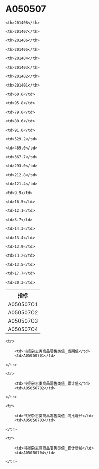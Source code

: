 A050507
======


<table>

<tr>
    <th>指标</th>
    
    <th>201408</th>
    
    <th>201407</th>
    
    <th>201406</th>
    
    <th>201405</th>
    
    <th>201404</th>
    
    <th>201403</th>
    
    <th>201402</th>
    
    <th>201401</th>
    
</tr>


<tr>
    <td>A05050701</td>
    
    <td>60.6</td>
    
    <td>95.8</td>
    
    <td>79.6</td>
    
    <td>80.6</td>
    
    <td>91.6</td>
    

</tr>

<tr>
    <td>A05050702</td>
    
    <td>529.2</td>
    
    <td>469.0</td>
    
    <td>367.7</td>
    
    <td>293.0</td>
    
    <td>212.8</td>
    
    <td>121.4</td>
    

</tr>

<tr>
    <td>A05050703</td>
    
    <td>9.9</td>
    
    <td>16.5</td>
    
    <td>12.1</td>
    
    <td>3.7</td>
    
    <td>14.3</td>
    

</tr>

<tr>
    <td>A05050704</td>
    
    <td>13.4</td>
    
    <td>13.9</td>
    
    <td>13.2</td>
    
    <td>13.5</td>
    
    <td>17.7</td>
    
    <td>20.3</td>
    

</tr>


</table>

<table>
    
    <tr>

        <td>书报杂志类商品零售类值_当期值</td>
        <td>A05050701</td>

    </tr>
    
    <tr>

        <td>书报杂志类商品零售类值_累计值</td>
        <td>A05050702</td>

    </tr>
    
    <tr>

        <td>书报杂志类商品零售类值_同比增长</td>
        <td>A05050703</td>

    </tr>
    
    <tr>

        <td>书报杂志类商品零售类值_累计增长</td>
        <td>A05050704</td>

    </tr>
    
</table>